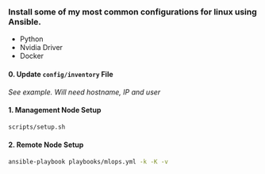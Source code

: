 ### Install some of my most common configurations for linux using Ansible. 
- Python
- Nvidia Driver
- Docker
#### 0. Update ```config/inventory``` File
*See example. Will need hostname, IP and user*
#### 1. Management Node Setup
```bash
scripts/setup.sh
```

#### 2. Remote Node Setup
```bash
ansible-playbook playbooks/mlops.yml -k -K -v
```

